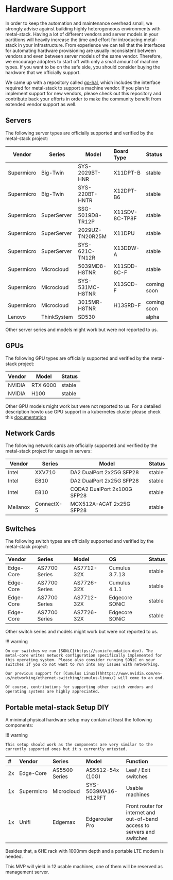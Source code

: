 # Hardware Support

In order to keep the automation and maintenance overhead small, we strongly advise against building highly heterogeneous environments with metal-stack. Having a lot of different vendors and server models in your partitions will heavily increase the time and effort for introducing metal-stack in your infrastructure. From experience we can tell that the interfaces for automating hardware provisioning are usually inconsistent between vendors and even between server models of the same vendor. Therefore, we encourage adopters to start off with only a small amount of machine types. If you want to be on the safe side, you should consider buying the hardware that we officially support.

We came up with a repository called [go-hal](https://github.com/metal-stack/go-hal), which includes the interface required for metal-stack to support a machine vendor. If you plan to implement support for new vendors, please check out this repository and contribute back your efforts in order to make the community benefit from extended vendor support as well.

## Servers

The following server types are officially supported and verified by the metal-stack project:

| Vendor     | Series      | Model            | Board Type     | Status      |
|------------|-------------|------------------|:---------------|:------------|
| Supermicro | Big-Twin    | SYS-2029BT-HNR   | X11DPT-B       | stable      |
| Supermicro | Big-Twin    | SYS-220BT-HNTR   | X12DPT-B6      | stable      |
| Supermicro | SuperServer | SSG-5019D8-TR12P | X11SDV-8C-TP8F | stable      |
| Supermicro | SuperServer | 2029UZ-TN20R25M  | X11DPU         | stable      |
| Supermicro | SuperServer | SYS-621C-TN12R   | X13DDW-A       | stable      |
| Supermicro | Microcloud  | 5039MD8-H8TNR    | X11SDD-8C-F    | stable      |
| Supermicro | Microcloud  | SYS-531MC-H8TNR  | X13SCD-F       | coming soon |
| Supermicro | Microcloud  | 3015MR-H8TNR     | H13SRD-F       | coming soon |
| Lenovo     | ThinkSystem | SD530            |                | alpha       |

Other server series and models might work but were not reported to us.

## GPUs

The following GPU types are officially supported and verified by the metal-stack project:

| Vendor | Model    | Status |
|--------|----------|:-------|
| NVIDIA | RTX 6000 | stable |
| NVIDIA | H100     | stable |

Other GPU models might work but were not reported to us. For a detailed description howto use GPU support in a kubernetes cluster please check this [documentation](gpu-support.md)

## Network Cards

The following network cards are officially supported and verified by the metal-stack project for usage in servers:

| Vendor   | Series     | Model                       | Status |
|----------|------------|-----------------------------|:-------|
| Intel    | XXV710     | DA2 DualPort 2x25G SFP28    | stable |
| Intel    | E810       | DA2 DualPort 2x25G SFP28    | stable |
| Intel    | E810       | CQDA2 DualPort 2x100G SFP28 | stable |
| Mellanox | ConnectX-5 | MCX512A-ACAT 2x25G SFP28    | stable |

## Switches

The following switch types are officially supported and verified by the metal-stack project:

| Vendor    | Series        | Model      | OS             | Status |
|:----------|:--------------|:-----------|:---------------|:-------|
| Edge-Core | AS7700 Series | AS7712-32X | Cumulus 3.7.13 | stable |
| Edge-Core | AS7700 Series | AS7726-32X | Cumulus 4.1.1  | stable |
| Edge-Core | AS7700 Series | AS7712-32X | Edgecore SONiC | stable |
| Edge-Core | AS7700 Series | AS7726-32X | Edgecore SONiC | stable |

Other switch series and models might work but were not reported to us.

!!! warning

    On our switches we run [SONiC](https://sonicfoundation.dev). The metal-core writes network configuration specifically implemented for this operating system. Please also consider running SONiC on your switches if you do not want to run into any issues with networking.

    Our previous support for [Cumulus Linux](hhttps://www.nvidia.com/en-us/networking/ethernet-switching/cumulus-linux/) will come to an end.

    Of course, contributions for supporting other switch vendors and operating systems are highly appreciated.

## Portable metal-stack Setup DIY

A minimal physical hardware setup may contain at least the following components:

!!! warning

    This setup should work as the components are very similar to the currently supported ones but it's currently untested.

| #  | Vendor     | Series        | Model               | Function                                                                 |
|:---|:-----------|:--------------|:--------------------|:-------------------------------------------------------------------------|
| 2x | Edge-Core  | AS5500 Series | AS5512-54x (10G)    | Leaf / Exit switches                                                     |
| 1x | Supermicro | Microcloud    | SYS-5039MA16-H12RFT | Usable machines                                                          |
| 1x | Unifi      | Edgemax       | Edgerouter Pro      | Front router for internet and out-of-band access to servers and switches |

Besides that, a 6HE rack with 1000mm depth and a portable LTE modem is needed.

This MVP will yield in 12 usable machines, one of them will be reserved as management server.
